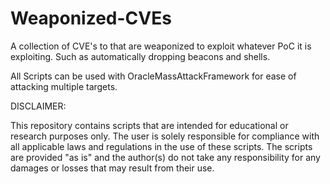 # Weaponized-CVEs
A collection of CVE's to that are weaponized to exploit whatever PoC it is exploiting. Such as automatically dropping beacons and shells. 

All Scripts can be used with OracleMassAttackFramework for ease of attacking multiple targets.

DISCLAIMER:

This repository contains scripts that are intended for educational or research purposes only. The user is solely responsible for compliance with all applicable laws and regulations in the use of these scripts. The scripts are provided "as is" and the author(s) do not take any responsibility for any damages or losses that may result from their use.
